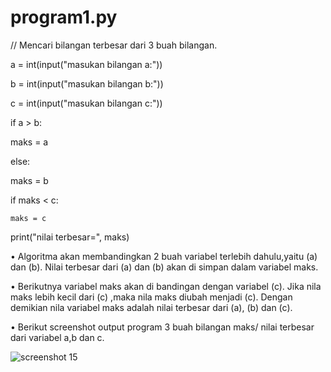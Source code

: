 # program1.py
// Mencari bilangan terbesar dari 3 buah bilangan.


a = int(input("masukan bilangan a:"))

b = int(input("masukan bilangan b:"))

c = int(input("masukan bilangan c:"))

if a > b:
   
   maks = a

else:
   
   maks = b

if maks < c:
    
    maks = c

print("nilai terbesar=", maks)



•	Algoritma akan membandingkan 2 buah variabel terlebih dahulu,yaitu (a) dan (b). Nilai terbesar dari (a) dan (b) akan di simpan dalam variabel maks.

•	Berikutnya variabel maks akan di bandingan dengan variabel (c). Jika nila maks lebih kecil dari (c) ,maka nila maks diubah menjadi (c). 
Dengan demikian nila variabel maks adalah nilai terbesar dari (a), (b) dan (c).


•	Berikut screenshot output program 3 buah bilangan maks/ nilai terbesar dari variabel a,b dan c.


![screenshot 15](https://user-images.githubusercontent.com/46512724/52468381-2cae2600-2bbb-11e9-8971-2a4d88a95eb0.png)

